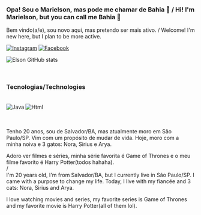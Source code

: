 

### Opa! Sou o Marielson, mas pode me chamar de Bahia 🖖 / Hi! I'm Marielson, but you can call me Bahia 🖖

Bem vindo(a/e), sou novo aqui, mas pretendo ser mais ativo. / Welcome! I'm new here, but I plan to be more active.


[![Instagram](https://img.shields.io/badge/Instagram-E4405F?style=for-the-badge&logo=instagram&logoColor=white)](https://www.instagram.com/elson.silv4/)
[![Facebook](https://img.shields.io/badge/Facebook-1877F2?style=for-the-badge&logo=facebook&logoColor=white)](https://www.facebook.com/elson.silva.5030/)



![Elson GitHub stats](https://github-readme-stats.vercel.app/api?username=ElsoNN1zin&show_icons=true&theme=dracula)


<br/>

### Tecnologias/Technologies

<div style="display: inline_black"><br/>
    <img align= "center" alt="Java" src="https://img.shields.io/badge/Java-ED8B00?style=for-the-badge&logo=openjdk&logoColor=white"/>
    <img align= "center" alt="Html" src="https://img.shields.io/badge/HTML-239120?style=for-the-badge&logo=html5&logoColor=white"/>
</div><br/>

<br/>

Tenho 20 anos, sou de Salvador/BA, mas atualmente moro em São Paulo/SP.
Vim com um propósito de mudar de vida. Hoje, moro com a minha noiva e 3 gatos: Nora, Sirius e Arya.

Adoro ver filmes e séries, minha série favorita é Game of Thrones e o meu filme favorito é Harry Potter(todos hahaha). <br/> 
/
<br/>I'm 20 years old, I'm from Salvador/BA, but I currently live in São Paulo/SP. I came with a purpose to change my life. Today, I live with my fiancée and 3 cats: Nora, Sirius and Arya.

I love watching movies and series, my favorite series is Game of Thrones and my favorite movie is Harry Potter(all of them lol).

<br/>

